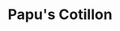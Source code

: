 ---
title: "Papu's Cotillon"
url: /ciudad-autonoma-de-buenos-aires/papus-cotillon/
shop: general
---